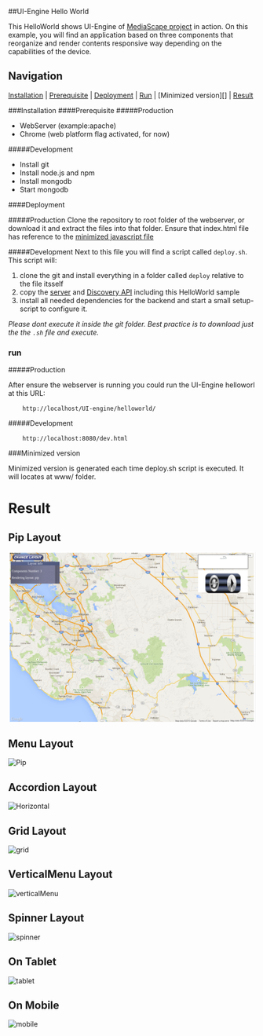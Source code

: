##UI-Engine Hello World

This HelloWorld shows UI-Engine of [MediaScape project](http://mediascapeproject.eu/) in action. On this example,
you will find an application based on three components that reorganize and render contents responsive way depending on the capabilities of the device.

## Navigation
[Installation][] | [Prerequisite][] | [Deployment][]  | [Run][] | [Minimized version][] | [Result][]

###Installation
####Prerequisite
#####Production
* WebServer (example:apache)
* Chrome (web platform flag activated, for now)

#####Development
* Install git
* Install node.js and npm
* Install mongodb
* Start mongodb

####Deployment

#####Production
Clone the repository to root folder of the webserver, or download it and extract the files into that folder.
Ensure that index.html file has reference to the [minimized javascript file](https://github.com/mediascape/UI-engine/blob/master/helloworld/js/mediascape.uiengine.min.js)

#####Development
Next to this file you will find a script called `deploy.sh`.  
This script will:

1. clone the git and install everything in a folder called `deploy` relative to the file itsself
2. copy the [server](https://github.com/mediascape/application-context/tree/master/Server) and [Discovery API](https://github.com/mediascape/discovery-self/tree/master/API) including this HelloWorld sample
3. install all needed dependencies for the backend and start a small setup-script to configure it.

*Please dont execute it inside the git folder. Best practice is to download just the the `.sh` file and execute.*

### run

#####Production

After ensure the webserver is running you could run the UI-Engine helloworl at this URL:
```
    http://localhost/UI-engine/helloworld/
```

#####Development
```
    http://localhost:8080/dev.html
```

###Minimized version

Minimized version is generated each time deploy.sh script is executed. It will locates at www/ folder.

# Result

Pip Layout
---------

![Pip](https://raw.githubusercontent.com/itamayo/mediascape-images/master/images/pip.png)

Menu Layout
---------
![Pip](https://raw.githubusercontent.com/mediascape/UI-engine/master/helloworld/images/menu.png)

Accordion Layout
------------------
![Horizontal](https://raw.githubusercontent.com/mediascape/UI-engine/master/helloworld/images/Accordion.png)

Grid Layout
------------------
![grid](https://raw.githubusercontent.com/mediascape/UI-engine/master/helloworld/images/grid.png)

VerticalMenu Layout
------------------
![verticalMenu](https://raw.githubusercontent.com/mediascape/UI-engine/master/helloworld/images/verticalmenu.png)

Spinner Layout
------------------
![spinner](https://raw.githubusercontent.com/mediascape/UI-engine/master/helloworld/images/spinner.png)

On Tablet
------------------
![tablet](https://raw.githubusercontent.com/mediascape/UI-engine/master/helloworld/images/accordion-tablet.png)

On Mobile
------------------
![mobile](https://raw.githubusercontent.com/mediascape/UI-engine/master/helloworld/images/horizontalMobil.png)

[Installation]: #installation
[Prerequisite]: #prerequisite
[Deployment]: #deployment
[Run]: #run
[Result]: #result
